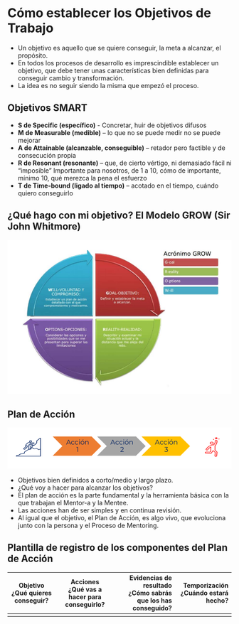 # Cómo establecer los Objetivos de Trabajo

- Un objetivo es aquello que se quiere conseguir, la meta a alcanzar, el
propósito.
- En todos los procesos de desarrollo es imprescindible establecer un
objetivo, que debe tener unas características bien definidas para
conseguir cambio y transformación.
- La idea es no seguir siendo la misma que empezó el proceso.

## Objetivos SMART

- **S de Specific (específico)** - Concretar, huir de objetivos difusos
- **M de Measurable (medible)** – lo que no se puede medir no se puede
mejorar
- **A de Attainable (alcanzable, conseguible)** – retador pero factible y
de consecución propia
- **R de Resonant (resonante)** – que, de cierto vértigo, ni demasiado
fácil ni “imposible” Importante para nosotros, de 1 a 10, cómo de
importante, mínimo 10, qué merezca la pena el esfuerzo
- **T de Time-bound (ligado al tiempo)** – acotado en el tiempo, cuándo
quiero conseguirlo

## ¿Qué hago con mi objetivo? El Modelo GROW (Sir John Whitmore)

![Grow](../assets/grow.png)

## Plan de Acción

![Acción](../assets/acciones.png)

- Objetivos bien definidos a corto/medio y largo plazo.
- ¿Qué voy a hacer para alcanzar los objetivos?
- El plan de acción es la parte fundamental y la herramienta básica con
la que trabajan el Mentor-a y la Mentee.
- Las acciones han de ser simples y en continua revisión.
- Al igual que el objetivo, el Plan de Acción, es algo vivo, que
evoluciona junto con la persona y el Proceso de Mentoring.

## Plantilla de registro de los componentes del Plan de Acción

| Objetivo <br />¿Qué quieres conseguir? | Acciones<br /> ¿Qué vas a hacer para conseguirlo? | Evidencias de resultado<br /> ¿Cómo sabrás que los has conseguido?      |  Temporización<br /> ¿Cuándo estará hecho? |
|----------|:-------------:|------:|------:|
|  |   |  |   |
